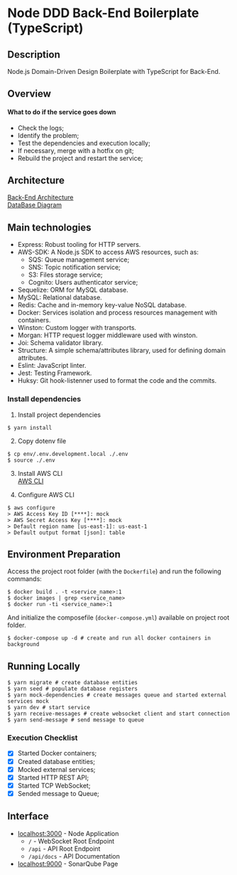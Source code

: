 # Node DDD Back-End Boilerplate (TypeScript)

## Description

Node.js Domain-Driven Design Boilerplate with TypeScript for Back-End.

## Overview

#### What to do if the service goes down

- Check the logs;
- Identify the problem;
- Test the dependencies and execution locally;
- If necessary, merge with a hotfix on git;
- Rebuild the project and restart the service;

## Architecture

[Back-End Architecture](google.com.br)  
[DataBase Diagram](https://dbdiagram.io/d/6338e5857b3d2034ff03a8c4)  

## Main technologies

- Express: Robust tooling for HTTP servers.
- AWS-SDK: A Node.js SDK to access AWS resources, such as:
  - SQS: Queue management service;
  - SNS: Topic notification service;
  - S3: Files storage service;
  - Cognito: Users authenticator service;
- Sequelize: ORM for MySQL database.
- MySQL: Relational database.
- Redis: Cache and in-memory key-value NoSQL database.
- Docker: Services isolation and process resources management with containers.
- Winston: Custom logger with transports.
- Morgan: HTTP request logger middleware used with winston.
- Joi: Schema validator library.
- Structure: A simple schema/attributes library, used for defining domain attributes.
- Eslint: JavaScript linter.
- Jest: Testing Framework.
- Huksy: Git hook-listenner used to format the code and the commits.

### Install dependencies

1. Install project dependencies  
```shell
$ yarn install
```

2. Copy dotenv file  
```shell
$ cp env/.env.development.local ./.env
$ source ./.env
```
3. Install AWS CLI  
[AWS CLI](https://docs.aws.amazon.com/cli/latest/userguide/getting-started-install.html)

4. Configure AWS CLI
```shell
$ aws configure
> AWS Access Key ID [****]: mock
> AWS Secret Access Key [****]: mock
> Default region name [us-east-1]: us-east-1
> Default output format [json]: table
```

## Environment Preparation

Access the project root folder (with the `Dockerfile`) and run the following commands:

```shell
$ docker build . -t <service_name>:1
$ docker images | grep <service_name>
$ docker run -ti <service_name>:1
```

And initialize the composefile (`docker-compose.yml`) available on project root folder.

```shell
$ docker-compose up -d # create and run all docker containers in background
```

## Running Locally

```shell
$ yarn migrate # create database entities
$ yarn seed # populate database registers
$ yarn mock-dependencies # create messages queue and started external services mock
$ yarn dev # start service
$ yarn receive-messages # create websocket client and start connection
$ yarn send-message # send message to queue
```

### Execution Checklist

- [x] Started Docker containers;
- [x] Created database entities;
- [x] Mocked external services;
- [x] Started HTTP REST API;
- [x] Started TCP WebSocket;
- [x] Sended message to Queue;

## Interface

- [localhost:3000](`http://localhost:3000/`) - Node Application
  * `/` - WebSocket Root Endpoint
  * `/api` - API Root Endpoint
  * `/api/docs` - API Documentation
- [localhost:9000](`http://localhost:9000/`) - SonarQube Page

